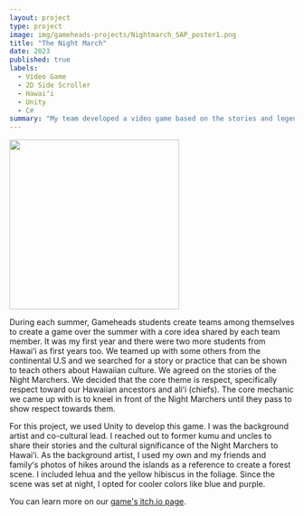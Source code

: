 ```yaml
---
layout: project
type: project
image: img/gameheads-projects/Nightmarch_SAP_poster1.png
title: "The Night March"
date: 2023
published: true
labels:
  - Video Game
  - 2D Side Scroller
  - Hawaiʻi
  - Unity
  - C#
summary: "My team developed a video game based on the stories and legends of the Hawaiian Night Marchers."
---
```


<div>
  <img width="300px" src="../img/gameheads-projects/Nightmarch_SAP_poster1.png" class="img-thumbnail" >
</div>

During each summer, Gameheads students create teams among themselves to create a game over the summer with a core idea shared by each team member. It was my first year and there were two more students from Hawaiʻi as first years too. We teamed up with some others from the continental U.S and we searched for a story or practice that can be shown to teach others about Hawaiian culture. We agreed on the stories of the Night Marchers. We decided that the core theme is respect, specifically respect toward our Hawaiian ancestors and aliʻi (chiefs). The core mechanic we came up with is to kneel in front of the Night Marchers until they pass to show respect towards them. 

For this project, we used Unity to develop this game. I was the background artist and co-cultural lead. I reached out to former kumu and uncles to share their stories and the cultural significance of the Night Marchers to Hawaiʻi. As the background artist, I used my own and my friends and familyʻs photos of hikes around the islands as a reference to create a forest scene. I included lehua and the yellow hibiscus in the foliage. Since the scene was set at night, I opted for cooler colors like blue and purple. 

You can learn more on our [game's itch.io page](https://gameheads.itch.io/the-night-march).

